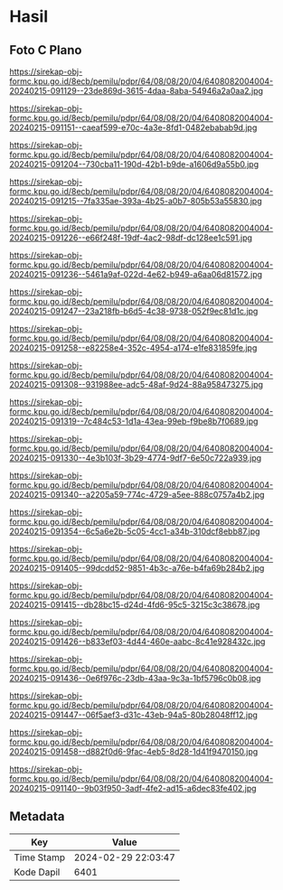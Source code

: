 # Hasil

## Foto C Plano

https://sirekap-obj-formc.kpu.go.id/8ecb/pemilu/pdpr/64/08/08/20/04/6408082004004-20240215-091129--23de869d-3615-4daa-8aba-54946a2a0aa2.jpg

https://sirekap-obj-formc.kpu.go.id/8ecb/pemilu/pdpr/64/08/08/20/04/6408082004004-20240215-091151--caeaf599-e70c-4a3e-8fd1-0482ebabab9d.jpg

https://sirekap-obj-formc.kpu.go.id/8ecb/pemilu/pdpr/64/08/08/20/04/6408082004004-20240215-091204--730cba11-190d-42b1-b9de-a1606d9a55b0.jpg

https://sirekap-obj-formc.kpu.go.id/8ecb/pemilu/pdpr/64/08/08/20/04/6408082004004-20240215-091215--7fa335ae-393a-4b25-a0b7-805b53a55830.jpg

https://sirekap-obj-formc.kpu.go.id/8ecb/pemilu/pdpr/64/08/08/20/04/6408082004004-20240215-091226--e66f248f-19df-4ac2-98df-dc128ee1c591.jpg

https://sirekap-obj-formc.kpu.go.id/8ecb/pemilu/pdpr/64/08/08/20/04/6408082004004-20240215-091236--5461a9af-022d-4e62-b949-a6aa06d81572.jpg

https://sirekap-obj-formc.kpu.go.id/8ecb/pemilu/pdpr/64/08/08/20/04/6408082004004-20240215-091247--23a218fb-b6d5-4c38-9738-052f9ec81d1c.jpg

https://sirekap-obj-formc.kpu.go.id/8ecb/pemilu/pdpr/64/08/08/20/04/6408082004004-20240215-091258--e82258e4-352c-4954-a174-e1fe831859fe.jpg

https://sirekap-obj-formc.kpu.go.id/8ecb/pemilu/pdpr/64/08/08/20/04/6408082004004-20240215-091308--931988ee-adc5-48af-9d24-88a958473275.jpg

https://sirekap-obj-formc.kpu.go.id/8ecb/pemilu/pdpr/64/08/08/20/04/6408082004004-20240215-091319--7c484c53-1d1a-43ea-99eb-f9be8b7f0689.jpg

https://sirekap-obj-formc.kpu.go.id/8ecb/pemilu/pdpr/64/08/08/20/04/6408082004004-20240215-091330--4e3b103f-3b29-4774-9df7-6e50c722a939.jpg

https://sirekap-obj-formc.kpu.go.id/8ecb/pemilu/pdpr/64/08/08/20/04/6408082004004-20240215-091340--a2205a59-774c-4729-a5ee-888c0757a4b2.jpg

https://sirekap-obj-formc.kpu.go.id/8ecb/pemilu/pdpr/64/08/08/20/04/6408082004004-20240215-091354--6c5a6e2b-5c05-4cc1-a34b-310dcf8ebb87.jpg

https://sirekap-obj-formc.kpu.go.id/8ecb/pemilu/pdpr/64/08/08/20/04/6408082004004-20240215-091405--99dcdd52-9851-4b3c-a76e-b4fa69b284b2.jpg

https://sirekap-obj-formc.kpu.go.id/8ecb/pemilu/pdpr/64/08/08/20/04/6408082004004-20240215-091415--db28bc15-d24d-4fd6-95c5-3215c3c38678.jpg

https://sirekap-obj-formc.kpu.go.id/8ecb/pemilu/pdpr/64/08/08/20/04/6408082004004-20240215-091426--b833ef03-4d44-460e-aabc-8c41e928432c.jpg

https://sirekap-obj-formc.kpu.go.id/8ecb/pemilu/pdpr/64/08/08/20/04/6408082004004-20240215-091436--0e6f976c-23db-43aa-9c3a-1bf5796c0b08.jpg

https://sirekap-obj-formc.kpu.go.id/8ecb/pemilu/pdpr/64/08/08/20/04/6408082004004-20240215-091447--06f5aef3-d31c-43eb-94a5-80b28048ff12.jpg

https://sirekap-obj-formc.kpu.go.id/8ecb/pemilu/pdpr/64/08/08/20/04/6408082004004-20240215-091458--d882f0d6-9fac-4eb5-8d28-1d41f9470150.jpg

https://sirekap-obj-formc.kpu.go.id/8ecb/pemilu/pdpr/64/08/08/20/04/6408082004004-20240215-091140--9b03f950-3adf-4fe2-ad15-a6dec83fe402.jpg


## Metadata

| Key        | Value               |
| ---------- | ------------------- |
| Time Stamp | 2024-02-29 22:03:47 |
| Kode Dapil | 6401                |



